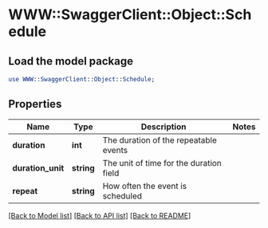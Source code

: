 # WWW::SwaggerClient::Object::Schedule

## Load the model package
```perl
use WWW::SwaggerClient::Object::Schedule;
```

## Properties
Name | Type | Description | Notes
------------ | ------------- | ------------- | -------------
**duration** | **int** | The duration of the repeatable events | 
**duration_unit** | **string** | The unit of time for the duration field | 
**repeat** | **string** | How often the event is scheduled | 

[[Back to Model list]](../README.md#documentation-for-models) [[Back to API list]](../README.md#documentation-for-api-endpoints) [[Back to README]](../README.md)


